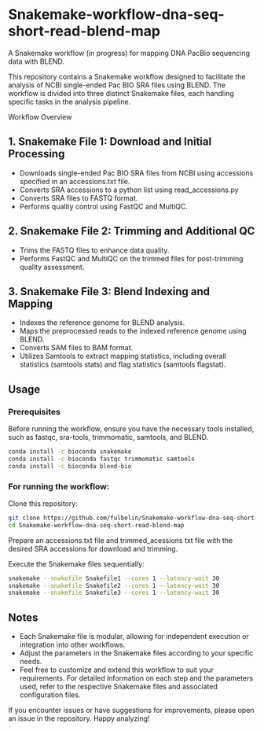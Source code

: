 # Snakemake-workflow-dna-seq-short-read-blend-map
A Snakemake workflow (in progress) for mapping DNA PacBio sequencing data with BLEND.


This repository contains a Snakemake workflow designed to facilitate the analysis of NCBI single-ended Pac BIO SRA files using BLEND. The workflow is divided into three distinct Snakemake files, each handling specific tasks in the analysis pipeline.

Workflow Overview
## 1. Snakemake File 1: Download and Initial Processing
- Downloads single-ended Pac BIO SRA files from NCBI using accessions specified in an accessions.txt file.
- Converts SRA accessions to a python list using read_accessions.py
- Converts SRA files to FASTQ format.
- Performs quality control using FastQC and MultiQC.
## 2. Snakemake File 2: Trimming and Additional QC
- Trims the FASTQ files to enhance data quality.
- Performs FastQC and MultiQC on the trimmed files for post-trimming quality assessment.
## 3. Snakemake File 3: Blend Indexing and Mapping
- Indexes the reference genome for BLEND analysis.
- Maps the preprocessed reads to the indexed reference genome using BLEND.
- Converts SAM files to BAM format.
- Utilizes Samtools to extract mapping statistics, including overall statistics (samtools stats) and flag statistics (samtools flagstat).

## Usage
### Prerequisites
Before running the workflow, ensure you have the necessary tools installed, such as fastqc, sra-tools, trimmomatic, samtools, and BLEND.

```bash
conda install -c bioconda snakemake
conda install -c bioconda fastqc trimmomatic samtools 
conda install -c bioconda blend-bio
```
### For running the workflow:
Clone this repository:

```bash
git clone https://github.com/fulbelin/Snakemake-workflow-dna-seq-short-read-blend-map.git
cd Snakemake-workflow-dna-seq-short-read-blend-map
```

Prepare an accessions.txt file and trimmed_acessions txt file with the desired SRA accessions for download and trimming.

Execute the Snakemake files sequentially:

```bash
snakemake --snakefile Snakefile1 --cores 1 --latency-wait 30
snakemake --snakefile Snakefile2 --cores 1 --latency-wait 30
snakemake --snakefile Snakefile3 --cores 1 --latency-wait 30
```

## Notes
- Each Snakemake file is modular, allowing for independent execution or integration into other workflows.
- Adjust the parameters in the Snakemake files according to your specific needs.
- Feel free to customize and extend this workflow to suit your requirements. For detailed information on each step and the parameters used, refer to the respective Snakemake files and associated configuration files.

If you encounter issues or have suggestions for improvements, please open an issue in the repository. Happy analyzing!









